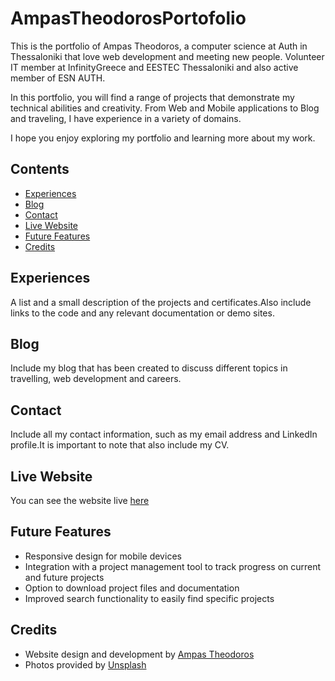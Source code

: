 # AmpasTheodorosPortofolio

This is the portfolio of Ampas Theodoros, a computer science at Auth in Thessaloniki that love web development and meeting new people.
Volunteer IT member at InfinityGreece and EESTEC Thessaloniki and also active member of ESN AUTH.

In this portfolio, you will find a range of projects that demonstrate my technical abilities and creativity. From Web and Mobile applications to Blog and traveling, I have experience in a variety of domains. 

I hope you enjoy exploring my portfolio and learning more about my work.

## Contents

- [Experiences](#Experiences)
- [Blog](#Blog)
- [Contact](#Contact)
- [Live Website](#Live-Website)
- [Future Features](#Future-Features)
- [Credits](#Credits)


## Experiences

A list and a small description of the projects and certificates.Also include links to the code and any relevant documentation or demo sites.

## Blog

Include my blog that has been created to discuss different topics in travelling, web development and careers.

## Contact

Include all my contact information, such as my email address and LinkedIn profile.It is important to note that also include my CV.

## Live Website

You can see the website live [here](https://ampastheodoros.github.io/AmpasTheodorosPortofolio/)

## Future Features

- Responsive design for mobile devices
- Integration with a project management tool to track progress on current and future projects
- Option to download project files and documentation
- Improved search functionality to easily find specific projects

## Credits

- Website design and development by [Ampas Theodoros](https://github.com/AmpasTheodoros)
- Photos provided by [Unsplash](https://unsplash.com)
